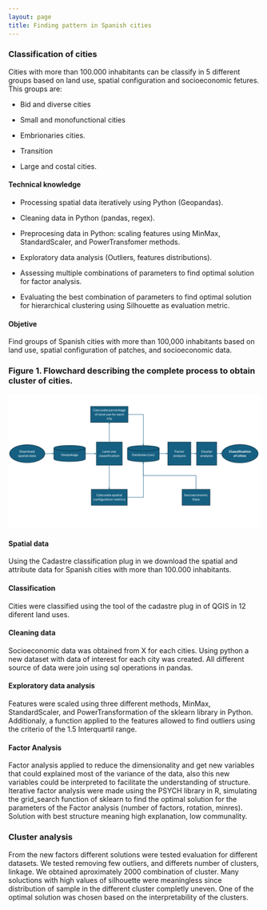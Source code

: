 ```yaml
---
layout: page
title: Finding pattern in Spanish cities
---
```


### Classification of cities

Cities with more than 100.000 inhabitants can be classify in 5 different groups based on land use, spatial configuration and socioeconomic fetures. This groups are:

- Bid and diverse cities

- Small and monofunctional cities

- Embrionaries cities.

- Transition

- Large and costal cities.


#### Technical knowledge 

- Processing spatial data iteratively using Python (Geopandas).

- Cleaning data in Python (pandas, regex).

- Preprocesing data in Python: scaling features using MinMax, StandardScaler, and PowerTransfomer methods.

- Exploratory data analysis (Outliers, features distributions).

- Assessing multiple combinations of parameters to find optimal solution for  factor analysis.

- Evaluating the best combination of parameters to find optimal solution for hierarchical clustering using Silhouette as evaluation metric.

#### Objetive

Find groups of Spanish cities with more than 100,000 inhabitants based on land use, spatial configuration of patches, and socioeconomic data. 


### Figure 1. Flowchard describing the complete process to obtain cluster of cities.

![Figure 1](./figure1.png)


#### Spatial data

Using the Cadastre classification plug in we download the spatial and attribute data for Spanish cities with more than 100.000 inhabitants.

#### Classification 

Cities were classified using the tool of the cadastre plug in of QGIS in 12 diferent land uses.

#### Cleaning data

Socioeconomic data was obtained from X for each cities. Using python a new dataset with data of interest for each city was created. All different source of data were join using sql operations in pandas.

#### Exploratory data analysis

Features were scaled using three different methods, MinMax, StandardScaler, and PowerTransformation of the sklearn library in Python. Additionaly, a function applied to the features allowed to find outliers using the criterio of the 1.5 Interquartil range.

#### Factor Analysis

Factor analysis applied to reduce the dimensionality and get new variables that could explained most of the variance of the data, also this new variables could be interpreted to
facilitate the understanding of structure. Iterative factor analysis were made using the PSYCH library in R, simulating the grid_search function of sklearn to find the optimal solution for the parameters of the Factor analysis (number of factors, rotation, minres). Solution with best structure meaning high explanation, low communality.

### Cluster analysis

From the new factors different solutions were tested evaluation for different datasets. We tested removing few outliers, and differets number of clusters, linkage. We obtained aproximately 2000 combination of cluster. Many soluctions with high values of silhouette were meaningless since distribution of sample in the different cluster completly uneven. One of the optimal solution was chosen based on the interpretability of the clusters. 


